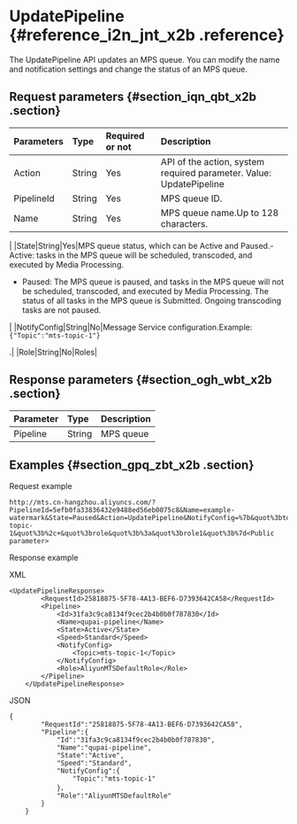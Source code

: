 # UpdatePipeline {#reference_i2n_jnt_x2b .reference}

The UpdatePipeline API updates an MPS queue. You can modify the name and notification settings and change the status of an MPS queue.

## Request parameters {#section_iqn_qbt_x2b .section}

|Parameters|Type|Required or not|Description|
|:---------|:---|:--------------|:----------|
|Action|String|Yes|API of the action, system required parameter. Value: UpdatePipeline|
|PipelineId|String|Yes|MPS queue ID.|
|Name|String|Yes|MPS queue name.Up to 128 characters.

|
|State|String|Yes|MPS queue status, which can be Active and Paused.-   Active: tasks in the MPS queue will be scheduled, transcoded, and executed by Media Processing.
-   Paused: The MPS queue is paused, and tasks in the MPS queue will not be scheduled, transcoded, and executed by Media Processing. The status of all tasks in the MPS queue is Submitted. Ongoing transcoding tasks are not paused.

|
|NotifyConfig|String|No|Message Service configuration.Example: `{"Topic":"mts-topic-1"}`

.|
|Role|String|No|Roles|

## Response parameters {#section_ogh_wbt_x2b .section}

|Parameter|Type|Description|
|:--------|:---|:----------|
|Pipeline|String|MPS queue|

## Examples {#section_gpq_zbt_x2b .section}

Request example

```
http://mts.cn-hangzhou.aliyuncs.com/?PipelineId=5efb0fa33836432e9488ed56eb0075c8&Name=example-watermark&State=Paused&Action=UpdatePipeline&NotifyConfig=%7b&quot%3btopic&quot%3b%3a&quot%3bmts-topic-1&quot%3b%2c+&quot%3brole&quot%3b%3a&quot%3brole1&quot%3b%7d<Public parameter>
```

Response example

XML

```
<UpdatePipelineResponse>
        <RequestId>25818875-5F78-4A13-BEF6-D7393642CA58</RequestId>
        <Pipeline>
            <Id>31fa3c9ca8134f9cec2b4b0b0f787830</Id>
            <Name>qupai-pipeline</Name>
            <State>Active</State>
            <Speed>Standard</Speed>
            <NotifyConfig>
                <Topic>mts-topic-1</Topic>
            </NotifyConfig>
            <Role>AliyunMTSDefaultRole</Role>
        </Pipeline>
    </UpdatePipelineResponse>
```

JSON

```
{
        "RequestId":"25818875-5F78-4A13-BEF6-D7393642CA58",
        "Pipeline":{
            "Id":"31fa3c9ca8134f9cec2b4b0b0f787830",
            "Name":"qupai-pipeline",
            "State":"Active",
            "Speed":"Standard",
            "NotifyConfig":{
                "Topic":"mts-topic-1"
            }，
            "Role":"AliyunMTSDefaultRole"
        }
    }
```


